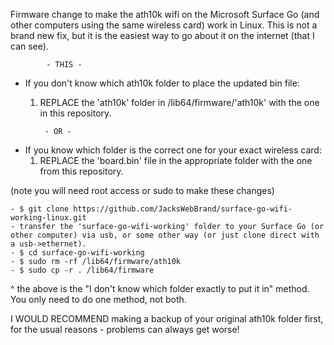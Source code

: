 Firmware change to make the ath10k  wifi on the Microsoft Surface Go (and other computers using the same wireless card) work in Linux. This is not a brand new fix, but it is the easiest way to go about it on the internet (that I can see). 

			- THIS -

- If you don't know which ath10k folder to place the updated bin file:
	1. REPLACE the 'ath10k' folder in /lib64/firmware/'ath10k' with the one in this repository.

			- OR -

- If you know which folder is the correct one for your exact wireless card:
	1. REPLACE the 'board.bin' file in the appropriate folder with the one from this repository.

(note you will need root access or sudo to make these changes)

	- $ git clone https://github.com/JacksWebBrand/surface-go-wifi-working-linux.git
	- transfer the 'surface-go-wifi-working' folder to your Surface Go (or other computer) via usb, or some other way (or just clone direct with a usb->ethernet).
	- $ cd surface-go-wifi-working
	- $ sudo rm -rf /lib64/firmware/ath10k
	- $ sudo cp -r . /lib64/firmware

^ the above is the "I don't know which folder exactly to put it in" method. You only need to do one method, not both.

I WOULD RECOMMEND making a backup of your original ath10k folder first, for the usual reasons - problems can always get worse!
